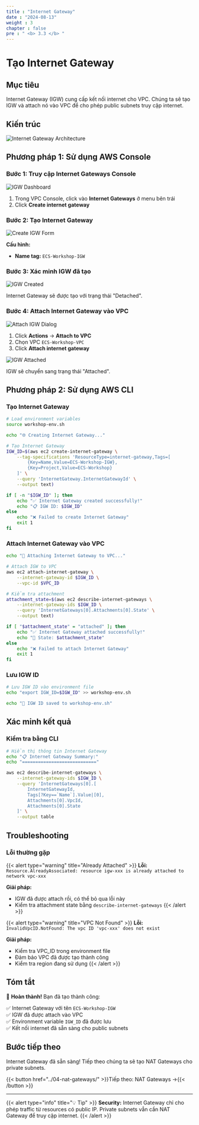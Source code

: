 ```yaml
---
title : "Internet Gateway"
date : "2024-08-13"
weight : 3
chapter : false
pre : " <b> 3.3 </b> "
---
```


# Tạo Internet Gateway

## Mục tiêu

Internet Gateway (IGW) cung cấp kết nối internet cho VPC. Chúng ta sẽ tạo IGW và attach nó vào VPC để cho phép public subnets truy cập internet.

## Kiến trúc

![Internet Gateway Architecture](/images/3-cluster-setup/03-igw/internet-gateway-architecture.png)

## Phương pháp 1: Sử dụng AWS Console

### Bước 1: Truy cập Internet Gateways Console

![IGW Dashboard](/images/3-cluster-setup/03-igw/01-igw-dashboard.png)

1. Trong VPC Console, click vào **Internet Gateways** ở menu bên trái
2. Click **Create internet gateway**

### Bước 2: Tạo Internet Gateway

![Create IGW Form](/images/3-cluster-setup/03-igw/02-create-igw-form.png)

**Cấu hình:**
- **Name tag:** `ECS-Workshop-IGW`

### Bước 3: Xác minh IGW đã tạo

![IGW Created](/images/3-cluster-setup/03-igw/03-igw-created.png)

Internet Gateway sẽ được tạo với trạng thái "Detached".

### Bước 4: Attach Internet Gateway vào VPC

![Attach IGW Dialog](/images/3-cluster-setup/03-igw/04-attach-igw-dialog.png)

1. Click **Actions** → **Attach to VPC**
2. Chọn VPC `ECS-Workshop-VPC`
3. Click **Attach internet gateway**

![IGW Attached](/images/3-cluster-setup/03-igw/05-igw-attached.png)

IGW sẽ chuyển sang trạng thái "Attached".

## Phương pháp 2: Sử dụng AWS CLI

### Tạo Internet Gateway

```bash
# Load environment variables
source workshop-env.sh

echo "🌐 Creating Internet Gateway..."

# Tạo Internet Gateway
IGW_ID=$(aws ec2 create-internet-gateway \
    --tag-specifications 'ResourceType=internet-gateway,Tags=[
        {Key=Name,Value=ECS-Workshop-IGW},
        {Key=Project,Value=ECS-Workshop}
    ]' \
    --query 'InternetGateway.InternetGatewayId' \
    --output text)

if [ -n "$IGW_ID" ]; then
    echo "✅ Internet Gateway created successfully!"
    echo "📋 IGW ID: $IGW_ID"
else
    echo "❌ Failed to create Internet Gateway"
    exit 1
fi
```

### Attach Internet Gateway vào VPC

```bash
echo "🔗 Attaching Internet Gateway to VPC..."

# Attach IGW to VPC
aws ec2 attach-internet-gateway \
    --internet-gateway-id $IGW_ID \
    --vpc-id $VPC_ID

# Kiểm tra attachment
attachment_state=$(aws ec2 describe-internet-gateways \
    --internet-gateway-ids $IGW_ID \
    --query 'InternetGateways[0].Attachments[0].State' \
    --output text)

if [ "$attachment_state" = "attached" ]; then
    echo "✅ Internet Gateway attached successfully!"
    echo "🔗 State: $attachment_state"
else
    echo "❌ Failed to attach Internet Gateway"
    exit 1
fi
```

### Lưu IGW ID

```bash
# Lưu IGW ID vào environment file
echo "export IGW_ID=$IGW_ID" >> workshop-env.sh

echo "💾 IGW ID saved to workshop-env.sh"
```

## Xác minh kết quả

### Kiểm tra bằng CLI

```bash
# Hiển thị thông tin Internet Gateway
echo "📋 Internet Gateway Summary:"
echo "============================"

aws ec2 describe-internet-gateways \
    --internet-gateway-ids $IGW_ID \
    --query 'InternetGateways[0].[
        InternetGatewayId,
        Tags[?Key==`Name`].Value|[0],
        Attachments[0].VpcId,
        Attachments[0].State
    ]' \
    --output table
```

## Troubleshooting

### Lỗi thường gặp

{{< alert type="warning" title="Already Attached" >}}
**Lỗi:** `Resource.AlreadyAssociated: resource igw-xxx is already attached to network vpc-xxx`

**Giải pháp:**
- IGW đã được attach rồi, có thể bỏ qua lỗi này
- Kiểm tra attachment state bằng `describe-internet-gateways`
{{< /alert >}}

{{< alert type="warning" title="VPC Not Found" >}}
**Lỗi:** `InvalidVpcID.NotFound: The vpc ID 'vpc-xxx' does not exist`

**Giải pháp:**
- Kiểm tra VPC_ID trong environment file
- Đảm bảo VPC đã được tạo thành công
- Kiểm tra region đang sử dụng
{{< /alert >}}

## Tóm tắt

🎉 **Hoàn thành!** Bạn đã tạo thành công:

✅ Internet Gateway với tên `ECS-Workshop-IGW`  
✅ IGW đã được attach vào VPC  
✅ Environment variable `IGW_ID` đã được lưu  
✅ Kết nối internet đã sẵn sàng cho public subnets  

## Bước tiếp theo

Internet Gateway đã sẵn sàng! Tiếp theo chúng ta sẽ tạo NAT Gateways cho private subnets.

{{< button href="../04-nat-gateways/" >}}Tiếp theo: NAT Gateways →{{< /button >}}

---

{{< alert type="info" title="💡 Tip" >}}
**Security:** Internet Gateway chỉ cho phép traffic từ resources có public IP. Private subnets vẫn cần NAT Gateway để truy cập internet.
{{< /alert >}}
